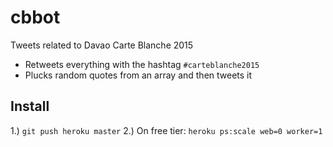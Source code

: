 # cbbot
Tweets related to Davao Carte Blanche 2015
  - Retweets everything with the hashtag `#carteblanche2015`
  - Plucks random quotes from an array and then tweets it

## Install
  1.) `git push heroku master`
  2.) On free tier: `heroku ps:scale web=0 worker=1`
